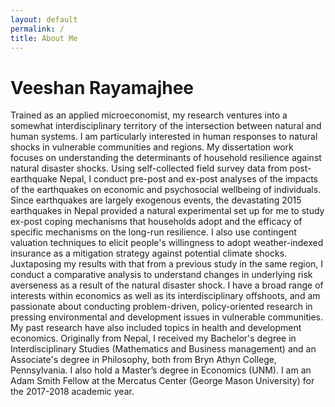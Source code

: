 ```yaml
---
layout: default
permalink: /
title: About Me
---
```


Veeshan Rayamajhee
==================

Trained as an applied microeconomist, my research ventures into a somewhat interdisciplinary territory of the intersection between natural and human systems. I am particularly interested in human responses to natural shocks in vulnerable communities and regions. 
My dissertation work focuses on understanding the determinants of household resilience against natural disaster shocks. Using self-collected field survey data from post-earthquake Nepal, I conduct pre-post and ex-post analyses of the impacts of the earthquakes on economic and psychosocial wellbeing of individuals. Since earthquakes are largely exogenous events, the devastating 2015 earthquakes in Nepal provided a natural experimental set up for me to study ex-post coping mechanisms that households adopt and the efficacy of specific mechanisms on the long-run resilience. I also use contingent valuation techniques to elicit people's willingness to adopt weather-indexed insurance as a mitigation strategy against potential climate shocks. Juxtaposing my results with that from a previous study in the same region, I conduct a comparative analysis to understand changes in underlying risk averseness as a result of the natural disaster shock. 
I have a broad range of interests within economics as well as its interdisciplinary offshoots, and am passionate about conducting problem-driven, policy-oriented research in pressing environmental and development issues in vulnerable communities. My past research have also included topics in health and development economics.
Originally from Nepal, I received my Bachelor's degree in Interdisciplinary Studies (Mathematics and Business management) and an Associate's degree in Philosophy, both from Bryn Athyn College, Pennsylvania. I also hold a Master’s degree in Economics (UNM). 
I am an Adam Smith Fellow at the Mercatus Center (George Mason University) for the 2017-2018 academic year.
